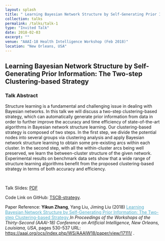 ```yaml
---
layout: splash
title: " Learning Bayesian Network Structure by Self-Generating Prior Information: The Two-step Clustering-based Strategy"
collection: talks
permalink: /talks/talk-1
type: "Invited Talk"
date: 2018-02-03
excerpt: ""
venue: "AAAI-18 Health Intelligence Workshop (Feb 2018)"
location: "New Orleans, USA"
---
```


## Learning Bayesian Network Structure by Self-Generating Prior Information: The Two-step Clustering-based Strategy

### Talk Abstract

Structure learning is a fundamental and challenging issue in dealing with Bayesian networks. In this talk we will discuss a two-step clustering-based strategy, which can automatically generate prior information from data in order to further improve the accuracy and time efficiency of state-of-the-art algorithms in Bayesian network structure learning. Our clustering-based strategy is composed of two steps. In the first step, we divide the potential nodes into several groups via clustering analysis and apply Bayesian network structure learning to obtain some pre-existing arcs within each cluster. In the second step, with all the within-cluster arcs being well preserved, we learn the between-cluster structure of the given network. Experimental results on benchmark data sets show that a wide range of structure learning algorithms benefit from the proposed clustering-based strategy in terms of both accuracy and efficiency.

<br>

Talk Slides: [PDF](https://zhangyk8.github.io/publications/Workshop_Talk.pdf)

Code Link on GitHub: [TSCB-strategy](https://github.com/zhangyk8/TSCB-strategy).

Paper Reference: **Yikun Zhang**, Yang Liu, Jiming Liu (2018) <A href="https://zhangyk8.github.io/publications/AAAIWorkshop.pdf" style="color: #52adc8; text-decoration=underline"> Learning Bayesian Network Structure by Self-Generating Prior Information: The Two-step Clustering-based Strategy </A>  _In Proceedings of the Workshops of the Thirty-Second (AAAI-18) Conference on Artificial Intelligence, New Orleans, Louisiana, USA_, pages 530-537 URL: <A href="https://aaai.org/ocs/index.php/WS/AAAIW18/paper/view/17111/" style="text-decoration=underline"> https://aaai.org/ocs/index.php/WS/AAAIW18/paper/view/17111/ </A>.

